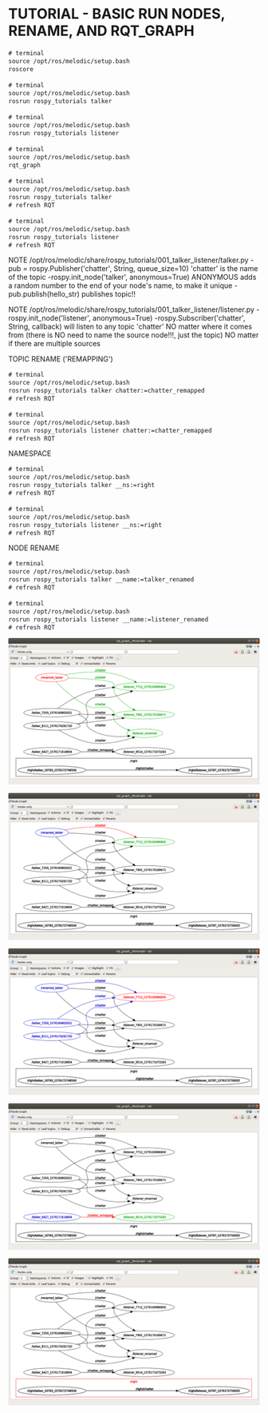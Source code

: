 # TUTORIAL - BASIC RUN NODES, RENAME, AND RQT_GRAPH

```
# terminal
source /opt/ros/melodic/setup.bash
roscore

# terminal
source /opt/ros/melodic/setup.bash
rosrun rospy_tutorials talker

# terminal
source /opt/ros/melodic/setup.bash
rosrun rospy_tutorials listener

# terminal
source /opt/ros/melodic/setup.bash
rqt_graph

# terminal
source /opt/ros/melodic/setup.bash
rosrun rospy_tutorials talker
# refresh RQT

# terminal
source /opt/ros/melodic/setup.bash
rosrun rospy_tutorials listener
# refresh RQT
```

NOTE
/opt/ros/melodic/share/rospy_tutorials/001_talker_listener/talker.py
-pub = rospy.Publisher('chatter', String, queue_size=10)
	'chatter' is the name of the topic
-rospy.init_node('talker', anonymous=True) 
	ANONYMOUS adds a random number to the end of your node's name, to make it unique
-pub.publish(hello_str)
	publishes topic!!

NOTE
/opt/ros/melodic/share/rospy_tutorials/001_talker_listener/listener.py
-rospy.init_node('listener', anonymous=True)
-rospy.Subscriber('chatter', String, callback)
	will listen to any topic 'chatter'
	NO matter where it comes from (there is NO need to name the source node!!!, just the topic)
	NO matter if there are multiple sources

TOPIC RENAME ('REMAPPING')
```
# terminal
source /opt/ros/melodic/setup.bash
rosrun rospy_tutorials talker chatter:=chatter_remapped
# refresh RQT

# terminal
source /opt/ros/melodic/setup.bash
rosrun rospy_tutorials listener chatter:=chatter_remapped
# refresh RQT
```

NAMESPACE
```
# terminal
source /opt/ros/melodic/setup.bash
rosrun rospy_tutorials talker __ns:=right
# refresh RQT

# terminal
source /opt/ros/melodic/setup.bash
rosrun rospy_tutorials listener __ns:=right
# refresh RQT
```

NODE RENAME
```
# terminal
source /opt/ros/melodic/setup.bash
rosrun rospy_tutorials talker __name:=talker_renamed
# refresh RQT

# terminal
source /opt/ros/melodic/setup.bash
rosrun rospy_tutorials listener __name:=listener_renamed
# refresh RQT
```

![](/media/tutorial0_talker_listener_01.png)

![](media/tutorial0_talker_listener_02.png)

![](media/tutorial0_talker_listener_03.png)

![](media/tutorial0_talker_listener_04.png)

![](media/tutorial0_talker_listener_05.png)
